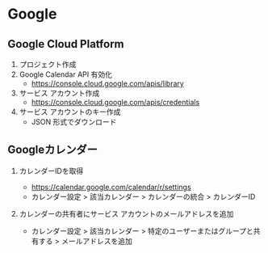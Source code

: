 # Google

## Google Cloud Platform

1. プロジェクト作成
2. Google Calendar API 有効化
   - <https://console.cloud.google.com/apis/library>
3. サービス アカウント作成
   - <https://console.cloud.google.com/apis/credentials>
4. サービス アカウントのキー作成
    - JSON 形式でダウンロード

## Googleカレンダー

1. カレンダーIDを取得
   - <https://calendar.google.com/calendar/r/settings>
   - カレンダー設定 > 該当カレンダー > カレンダーの統合 > カレンダーID

2. カレンダーの共有者にサービス アカウントのメールアドレスを追加
   - カレンダー設定 > 該当カレンダー > 特定のユーザーまたはグループと共有する > メールアドレスを追加
